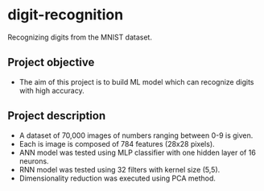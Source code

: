 # digit-recognition
Recognizing digits from the MNIST dataset.
## Project objective  
- The aim of this project is to build ML model which can recognize digits with high accuracy.
## Project description
- A dataset of 70,000 images of numbers ranging between 0-9 is given.
- Each is image is composed of 784 features (28x28 pixels).  
- ANN model was tested using MLP classifier with one hidden layer of 16 neurons.
- RNN model was tested using 32 filters with kernel size (5,5). 
- Dimensionality reduction was executed using PCA method.
